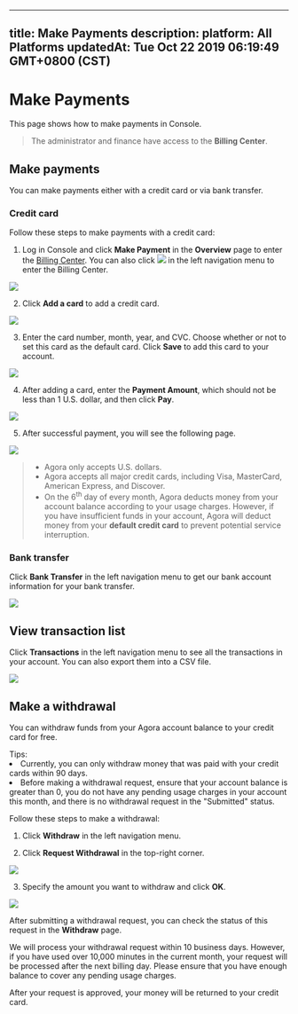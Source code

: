 
---
title: Make Payments
description: 
platform: All Platforms
updatedAt: Tue Oct 22 2019 06:19:49 GMT+0800 (CST)
---
# Make Payments
This page shows how to make payments in Console.

> The administrator and finance have access to the **Billing Center**.

## Make payments

You can make payments either with a credit card or via bank transfer.

### Credit card

Follow these steps to make payments with a credit card:

1. Log in Console and click **Make Payment** in the **Overview** page to enter the [Billing Center](https://dashboard.agora.io/finance). You can also click ![](https://web-cdn.agora.io/docs-files/1562666103550) in the left navigation menu to enter the Billing Center.

![](https://web-cdn.agora.io/docs-files/1565877324211)

2. Click **Add a card** to add a credit card.

![](https://web-cdn.agora.io/docs-files/1567483739192)

3. Enter the card number, month, year, and CVC. Choose whether or not to set this card as the default card. Click **Save** to add this card to your account.

![](https://web-cdn.agora.io/docs-files/1565876877018)

4. After adding a card, enter the **Payment Amount**, which should not be less than 1 U.S. dollar, and then click **Pay**.

![](https://web-cdn.agora.io/docs-files/1567483858734)

5. After successful payment, you will see the following page.

![](https://web-cdn.agora.io/docs-files/1565876903631)

> - Agora only accepts U.S. dollars.
> - Agora accepts all major credit cards, including Visa, MasterCard, American Express, and Discover.
> - On the 6<sup>th</sup> day of every month, Agora deducts money from your account balance according to your usage charges. However, if you have insufficient funds in your account, Agora will deduct money from your **default credit card** to prevent potential service interruption.

### Bank transfer

Click **Bank Transfer** in the left navigation menu to get our bank account information for your bank transfer.

![](https://web-cdn.agora.io/docs-files/1567484031671)

## View transaction list

Click **Transactions** in the left navigation menu to see all the transactions in your account. You can also export them into a CSV file.

![](https://web-cdn.agora.io/docs-files/1567484136274)

## Make a withdrawal

You can withdraw funds from your Agora account balance to your credit card for free. 

<div class="alert note">Tips:<li>Currently, you can only withdraw money that was paid with your credit cards within 90 days.</li><li>Before making a withdrawal request, ensure that your account balance is greater than 0, you do not have any pending usage charges in your account this month, and there is no withdrawal request in the "Submitted" status.</li></div>

Follow these steps to make a withdrawal:

1. Click **Withdraw** in the left navigation menu.

2. Click **Request Withdrawal** in the top-right corner.

![](https://web-cdn.agora.io/docs-files/1567482300788)

3. Specify the amount you want to withdraw and click **OK**.

![](https://web-cdn.agora.io/docs-files/1567482408124)

After submitting a withdrawal request, you can check the status of this request in the **Withdraw** page.

We will process your withdrawal request within 10 business days. However, if you have used over 10,000 minutes in the current month, your request will be processed after the next billing day. Please ensure that you have enough balance to cover any pending usage charges.

After your request is approved, your money will be returned to your credit card.



